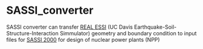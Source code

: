 # SASSI_converter
SASSI converter can transfer [REAL ESSI](http://sokocalo.engr.ucdavis.edu/~jeremic/Real_ESSI_Simulator/) (UC Davis Earthquake-Soil-Structure-Interaction Simmulator) geometry and boundary condition to input files for [SASSI 2000](http://mtrassoc.com/mtrsassi/) for design of nuclear power plants (NPP)
